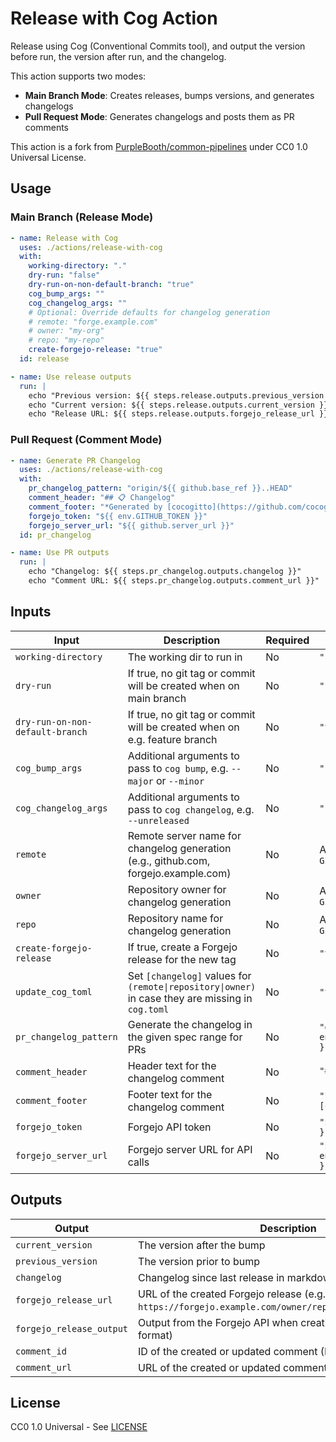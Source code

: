 # Release with Cog Action

Release using Cog (Conventional Commits tool), and output the version before run, the version after run, and the changelog.

This action supports two modes:

- **Main Branch Mode**: Creates releases, bumps versions, and generates changelogs
- **Pull Request Mode**: Generates changelogs and posts them as PR comments

This action is a fork from [PurpleBooth/common-pipelines](https://codeberg.org/PurpleBooth/common-pipelines/src/branch/main/actions/release-with-cog) under CC0 1.0 Universal License.

## Usage

### Main Branch (Release Mode)

```yaml
- name: Release with Cog
  uses: ./actions/release-with-cog
  with:
    working-directory: "."
    dry-run: "false"
    dry-run-on-non-default-branch: "true"
    cog_bump_args: ""
    cog_changelog_args: ""
    # Optional: Override defaults for changelog generation
    # remote: "forge.example.com"
    # owner: "my-org"
    # repo: "my-repo"
    create-forgejo-release: "true"
  id: release

- name: Use release outputs
  run: |
    echo "Previous version: ${{ steps.release.outputs.previous_version }}"
    echo "Current version: ${{ steps.release.outputs.current_version }}"
    echo "Release URL: ${{ steps.release.outputs.forgejo_release_url }}"
```

### Pull Request (Comment Mode)

```yaml
- name: Generate PR Changelog
  uses: ./actions/release-with-cog
  with:
    pr_changelog_pattern: "origin/${{ github.base_ref }}..HEAD"
    comment_header: "## 📋 Changelog"
    comment_footer: "*Generated by [cocogitto](https://github.com/cocogitto/cocogitto)*"
    forgejo_token: "${{ env.GITHUB_TOKEN }}"
    forgejo_server_url: "${{ github.server_url }}"
  id: pr_changelog

- name: Use PR outputs
  run: |
    echo "Changelog: ${{ steps.pr_changelog.outputs.changelog }}"
    echo "Comment URL: ${{ steps.pr_changelog.outputs.comment_url }}"
```

## Inputs

| Input                           | Description                                                                                       | Required | Default                                      |
| ------------------------------- | ------------------------------------------------------------------------------------------------- | -------- | -------------------------------------------- |
| `working-directory`             | The working dir to run in                                                                         | No       | `"."`                                        |
| `dry-run`                       | If true, no git tag or commit will be created when on main branch                                 | No       | `"false"`                                    |
| `dry-run-on-non-default-branch` | If true, no git tag or commit will be created when on e.g. feature branch                         | No       | `"true"`                                     |
| `cog_bump_args`                 | Additional arguments to pass to `cog bump`, e.g. `--major` or `--minor`                           | No       | `""`                                         |
| `cog_changelog_args`            | Additional arguments to pass to `cog changelog`, e.g. `--unreleased`                              | No       | `""`                                         |
| `remote`                        | Remote server name for changelog generation (e.g., github.com, forgejo.example.com)               | No       | Auto-detected from `GITHUB_SERVER_URL`       |
| `owner`                         | Repository owner for changelog generation                                                         | No       | Auto-detected from `GITHUB_REPOSITORY_OWNER` |
| `repo`                          | Repository name for changelog generation                                                          | No       | Auto-detected from `GITHUB_REPOSITORY`       |
| `create-forgejo-release`        | If true, create a Forgejo release for the new tag                                                 | No       | `"true"`                                     |
| `update_cog_toml`               | Set `[changelog]` values for `(remote\|repository\|owner)` in case they are missing in `cog.toml` | No       | `"true"`                                     |
| `pr_changelog_pattern`          | Generate the changelog in the given spec range for PRs                                            | No       | `"origin/${{ env.GITHUB_BASE_REF }}..HEAD"`  |
| `comment_header`                | Header text for the changelog comment                                                             | No       | `"## 📋 Changelog"`                          |
| `comment_footer`                | Footer text for the changelog comment                                                             | No       | `"*Generated by [cocogitto](...)*"`          |
| `forgejo_token`                 | Forgejo API token                                                                                 | No       | `"${{ env.GITHUB_TOKEN }}"`                  |
| `forgejo_server_url`            | Forgejo server URL for API calls                                                                  | No       | `"${{ env.GITHUB_SERVER_URL }}"`             |

## Outputs

| Output                   | Description                                                                                             |
| ------------------------ | ------------------------------------------------------------------------------------------------------- |
| `current_version`        | The version after the bump                                                                              |
| `previous_version`       | The version prior to bump                                                                               |
| `changelog`              | Changelog since last release in markdown                                                                |
| `forgejo_release_url`    | URL of the created Forgejo release (e.g., `https://forgejo.example.com/owner/repo/releases/tag/v1.2.3`) |
| `forgejo_release_output` | Output from the Forgejo API when creating the release (JSON format)                                     |
| `comment_id`             | ID of the created or updated comment (PR events only)                                                   |
| `comment_url`            | URL of the created or updated comment (PR events only)                                                  |

## License

CC0 1.0 Universal - See [LICENSE](https://codeberg.org/PurpleBooth/common-pipelines/src/branch/main/LICENSE)
